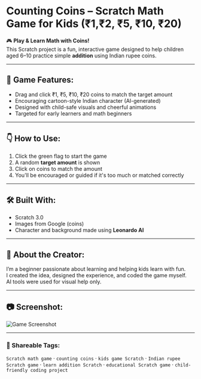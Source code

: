 # Counting Coins – Scratch Math Game for Kids (₹1,₹2, ₹5, ₹10, ₹20)

🎮 **Play & Learn Math with Coins!**  
This Scratch project is a fun, interactive game designed to help children aged 6–10 practice simple **addition** using Indian rupee coins.

---

## 🔢 Game Features:
- Drag and click ₹1, ₹5, ₹10, ₹20 coins to match the target amount
- Encouraging cartoon-style Indian character (AI-generated)
- Designed with child-safe visuals and cheerful animations
- Targeted for early learners and math beginners

---

## 👇 How to Use:
1. Click the green flag to start the game
2. A random **target amount** is shown
3. Click on coins to match the amount
4. You'll be encouraged or guided if it's too much or matched correctly

---

## 🛠️ Built With:
- Scratch 3.0
- Images from Google (coins)
- Character and background made using **Leonardo AI**

---

## 🤖 About the Creator:
I’m a beginner passionate about learning and helping kids learn with fun.  
I created the idea, designed the experience, and coded the game myself.  
AI tools were used for visual help only.

---

## 📷 Screenshot:
![Game Screenshot](screenshot.png)

---

### 🔗 Shareable Tags:
`Scratch math game` · `counting coins` · `kids game Scratch` · `Indian rupee Scratch game` · `learn addition Scratch` · `educational Scratch game` · `child-friendly coding project`

